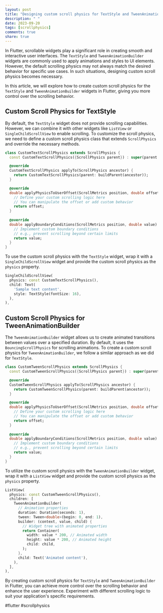 ```yaml
---
layout: post
title: "Designing custom scroll physics for TextStyle and TweenAnimationBuilder in Flutter"
description: " "
date: 2023-09-20
tags: [scrollphysics]
comments: true
share: true
---
```


In Flutter, scrollable widgets play a significant role in creating smooth and interactive user interfaces. The `TextStyle` and `TweenAnimationBuilder` widgets are commonly used to apply animations and styles to UI elements. However, the default scrolling physics may not always match the desired behavior for specific use cases. In such situations, designing custom scroll physics becomes necessary. 

In this article, we will explore how to create custom scroll physics for the `TextStyle` and `TweenAnimationBuilder` widgets in Flutter, giving you more control over the scrolling behavior.

## Custom Scroll Physics for TextStyle

By default, the `TextStyle` widget does not provide scrolling capabilities. However, we can combine it with other widgets like `ListView` or `SingleChildScrollView` to enable scrolling. To customize the scroll physics, we need to define a custom scroll physics class that extends `ScrollPhysics` and override the necessary methods.

```dart
class CustomTextScrollPhysics extends ScrollPhysics {
  const CustomTextScrollPhysics({ScrollPhysics parent}) : super(parent: parent);

  @override
  CustomTextScrollPhysics applyTo(ScrollPhysics ancestor) {
    return CustomTextScrollPhysics(parent: buildParent(ancestor));
  }

  @override
  double applyPhysicsToUserOffset(ScrollMetrics position, double offset) {
    // Define your custom scrolling logic here
    // You can manipulate the offset or add custom behavior
    return offset;
  }
  
  @override
  double applyBoundaryConditions(ScrollMetrics position, double value) {
    // Implement custom boundary conditions
    // e.g., prevent scrolling beyond certain limits
    return value;
  }
}
```

To use the custom scroll physics with the `TextStyle` widget, wrap it with a `SingleChildScrollView` widget and provide the custom scroll physics as the `physics` property.

```dart
SingleChildScrollView(
  physics: const CustomTextScrollPhysics(),
  child: Text(
    'Sample text content',
    style: TextStyle(fontSize: 16),
  ),
),
```

## Custom Scroll Physics for TweenAnimationBuilder

The `TweenAnimationBuilder` widget allows us to create animated transitions between values over a specified duration. By default, it uses the `BouncingScrollPhysics` for scrolling animations. To create a custom scroll physics for `TweenAnimationBuilder`, we follow a similar approach as we did for `TextStyle`.

```dart
class CustomTweenScrollPhysics extends ScrollPhysics {
  const CustomTweenScrollPhysics({ScrollPhysics parent}) : super(parent: parent);

  @override
  CustomTweenScrollPhysics applyTo(ScrollPhysics ancestor) {
    return CustomTweenScrollPhysics(parent: buildParent(ancestor));
  }

  @override
  double applyPhysicsToUserOffset(ScrollMetrics position, double offset) {
    // Define your custom scrolling logic here
    // You can manipulate the offset or add custom behavior
    return offset;
  }
  
  @override
  double applyBoundaryConditions(ScrollMetrics position, double value) {
    // Implement custom boundary conditions
    // e.g., prevent scrolling beyond certain limits
    return value;
  }
}
```

To utilize the custom scroll physics with the `TweenAnimationBuilder` widget, wrap it with a `ListView` widget and provide the custom scroll physics as the `physics` property.

```dart
ListView(
  physics: const CustomTweenScrollPhysics(),
  children: [
    TweenAnimationBuilder(
      // Animation properties
      duration: Duration(seconds: 1),
      tween: Tween<double>(begin: 0, end: 1),
      builder: (context, value, child) {
        // Widget tree with animated properties
        return Container(
          width: value * 200, // Animated width
          height: value * 200, // Animated height
          child: child,
        );
      },
      child: Text('Animated content'),
    ),
  ],
),
```

By creating custom scroll physics for `TextStyle` and `TweenAnimationBuilder` in Flutter, you can achieve more control over the scrolling behavior and enhance the user experience. Experiment with different scrolling logic to suit your application's specific requirements.

#flutter #scrollphysics